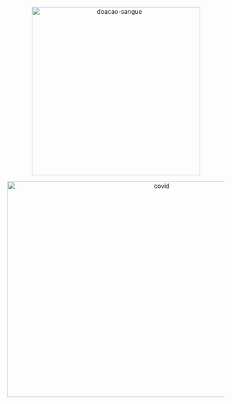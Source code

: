 
<p align="center">   
   <img src="https://github.com/wilmorales21/Scripts/assets/80546143/7e27b30d-193f-47d1-ad49-049eae782c43" alt="doacao-sangue" height="390">
</p>

<p align="center">   
   <img src="https://github.com/wilmorales21/Scripts/assets/  " alt="covid" height="500" width="700">
</p>

